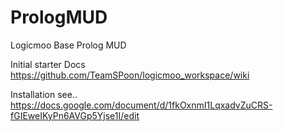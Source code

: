 PrologMUD
=========

Logicmoo Base Prolog MUD

Initial starter Docs https://github.com/TeamSPoon/logicmoo_workspace/wiki

Installation see.. https://docs.google.com/document/d/1fkOxnmI1LqxadvZuCRS-fGIEweIKyPn6AVGp5Yjse1I/edit


